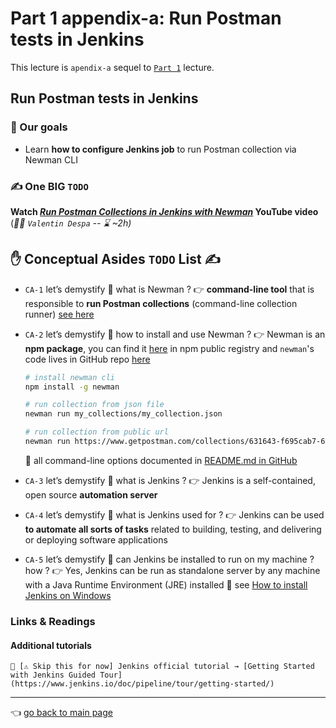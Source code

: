# Part 1 appendix-a: Run Postman tests in Jenkins

This lecture is `apendix-a` sequel to [`Part 1`](./Part1.md) lecture.   

## Run Postman tests in Jenkins

### 🎯 Our goals

- Learn **how to configure Jenkins job** to run Postman collection via Newman CLI

### ✍️ One BIG `TODO`

**Watch *[Run Postman Collections in Jenkins with Newman](https://www.youtube.com/watch?v=iS7HPNswv-8)* YouTube video** (_👨‍🏫 `Valentin Despa` -- :hourglass: ~2h)_

## ✋ Conceptual Asides `TODO` List ✍️

- `CA-1` let’s demystify 🔎 what is Newman ? 👉 **command-line tool** that is responsible to **run Postman collections** (command-line collection runner) [see here](https://learning.postman.com/docs/running-collections/using-newman-cli/command-line-integration-with-newman/)
- `CA-2` let’s demystify 🔎 how to install and use Newman ? 👉 Newman is an **npm package**, you can find it [here](https://www.npmjs.com/package/newman) in npm public registry and `newman`'s code lives in GitHub repo [here](https://github.com/postmanlabs/newman)
    
    ```bash
    # install newman cli 
    npm install -g newman
    
    # run collection from json file 
    newman run my_collections/my_collection.json
    
    # run collection from public url 
    newman run https://www.getpostman.com/collections/631643-f695cab7-6878-eb55-7943-ad88e1ccfd65-JsLv
    ```
    
    📌 all command-line options documented in [README.md in GitHub](https://github.com/postmanlabs/newman#command-line-options) 
    
- `CA-3` let’s demystify 🔎 what is Jenkins ? 👉 Jenkins is a self-contained, open source **automation server**
- `CA-4` let’s demystify 🔎 what is Jenkins used for ? 👉 Jenkins can be used **to automate all sorts of tasks** related to building, testing, and delivering or deploying software applications
- `CA-5` let’s demystify 🔎 can Jenkins be installed to run on my machine ? how ? 👉 Yes, Jenkins can be run as standalone server by any machine with a Java Runtime Environment (JRE) installed 📌 see [How to install Jenkins on Windows](https://www.jenkins.io/doc/book/installing/windows/)

### Links & Readings

#### Additional tutorials

    🚵 [⚠️ Skip this for now] Jenkins official tutorial → [Getting Started with Jenkins Guided Tour](https://www.jenkins.io/doc/pipeline/tour/getting-started/)


---
:point_left: [go back to main page](../README.md)